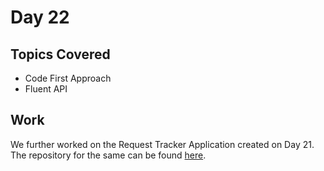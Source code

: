 # Day 22

## Topics Covered

- Code First Approach 
- Fluent API

## Work

We further worked on the Request Tracker Application created on Day 21. The repository for the same can be found [here](./../RequestTrackerSolution).